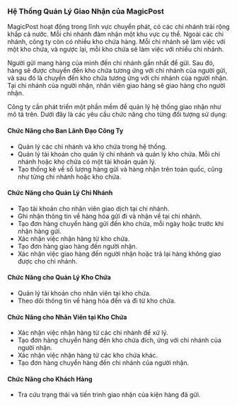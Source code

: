 ### Hệ Thống Quản Lý Giao Nhận của MagicPost

MagicPost hoạt động trong lĩnh vực chuyển phát, có các chi nhánh trải rộng khắp cả nước. Mỗi chi nhánh đảm nhận một khu vực cụ thể. Ngoài các chi nhánh, công ty còn có nhiều kho chứa hàng. Mỗi chi nhánh sẽ làm việc với một kho chứa, và ngược lại, mỗi kho chứa sẽ làm việc với nhiều chi nhánh.

Người gửi mang hàng của mình đến chi nhánh gần nhất để gửi. Sau đó, hàng sẽ được chuyển đến kho chứa tương ứng với chi nhánh của người gửi, và sau đó là chuyển đến kho chứa tương ứng với chi nhánh của người nhận. Tại chi nhánh của người nhận, nhân viên giao hàng sẽ giao hàng cho người nhận.

Công ty cần phát triển một phần mềm để quản lý hệ thống giao nhận như mô tả trên. Dưới đây là các yêu cầu chức năng cho từng đối tượng sử dụng:

#### Chức Năng cho Ban Lãnh Đạo Công Ty

- Quản lý các chi nhánh và kho chứa trong hệ thống.
- Quản lý tài khoản cho quản lý chi nhánh và quản lý kho chứa. Mỗi chi nhánh hoặc kho chứa có một tài khoản quản lý.
- Tạo thống kê về số lượng hàng gửi và hàng nhận trên toàn quốc, cũng như từng chi nhánh hoặc kho chứa.

#### Chức Năng cho Quản Lý Chi Nhánh

- Tạo tài khoản cho nhân viên giao dịch tại chi nhánh.
- Ghi nhận thông tin về hàng hóa gửi đi và nhận về tại chi nhánh.
- Tạo đơn hàng chuyển hàng gửi đến kho chứa, mỗi ngày hoặc trước khi nhận hàng gửi.
- Xác nhận việc nhận hàng từ kho chứa.
- Tạo đơn hàng giao hàng đến người nhận.
- Xác nhận việc giao hàng đến người nhận hoặc trả lại hàng không giao được cho chi nhánh.

#### Chức Năng cho Quản Lý Kho Chứa

- Quản lý tài khoản cho nhân viên tại kho chứa.
- Theo dõi thông tin về hàng hóa đến và đi từ kho chứa.

#### Chức Năng cho Nhân Viên tại Kho Chứa

- Xác nhận việc nhận hàng từ các chi nhánh để xử lý.
- Tạo đơn hàng chuyển hàng đến kho chứa đích, ứng với chi nhánh của người nhận.
- Xác nhận việc nhận hàng từ các kho chứa khác.
- Tạo đơn hàng chuyển hàng đến chi nhánh của người nhận.

#### Chức Năng cho Khách Hàng

- Tra cứu trạng thái và tiến trình giao nhận của kiện hàng đã gửi.
